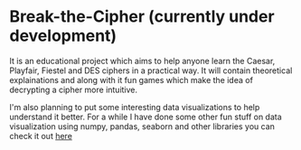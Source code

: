# Break-the-Cipher (currently under development)

It is an educational project which aims to help anyone learn the Caesar, Playfair, Fiestel and DES ciphers in a practical way. It will contain theoretical explainations and along with it fun games which make the idea of decrypting a cipher more intuitive.

I'm also planning to put some interesting data visualizations to help understand it better. For a while I have done some other fun stuff on data visualization using numpy, pandas, seaborn and other libraries you can check it out [here](https://github.com/d-s-dc/Data-Visualizations-for-fun)
